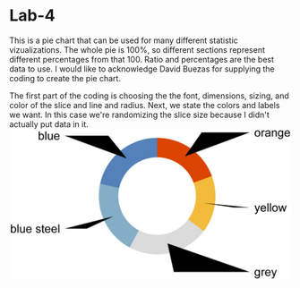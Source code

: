 # Lab-4
This is a pie chart that can be used for many different statistic vizualizations. The whole pie is 100%, so different sections represent different percentages from that 100. Ratio and percentages are the best data to use. I would like to acknowledge David Buezas for supplying the coding to create the pie chart. 

The first part of the coding is choosing the the font, dimensions, sizing, and color of the slice and line and radius.
Next, we state the colors and labels we want. In this case we're randomizing the slice size because I didn't actually put data in it.
![Alt text](img/image.jpeg)
